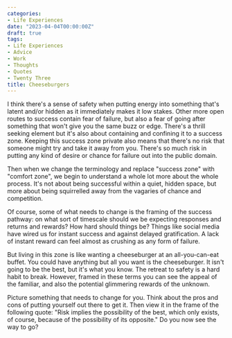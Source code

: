 ```yaml
---
categories:
- Life Experiences
date: "2023-04-04T00:00:00Z"
draft: true
tags:
- Life Experiences
- Advice
- Work
- Thoughts
- Quotes
- Twenty Three
title: Cheeseburgers
---
```

I think there's a sense of safety when putting energy into something that's latent and/or hidden as it immediately makes it low stakes. Other more open routes to success contain fear of failure, but also a fear of going after something that won't give you the same buzz or edge. There's a thrill seeking element but it's also about containing and confining it to a success zone. Keeping this success zone private also means that there's no risk that someone might try and take it away from you. There's so much risk in putting any kind of desire or chance for failure out into the public domain. 

Then when we change the terminology and replace "success zone" with "comfort zone", we begin to understand a whole lot more about the whole process. It's not about being successful within a quiet, hidden space, but more about being squirrelled away from the vagaries of chance and competition. 

Of course, some of what needs to change is the framing of the success pathway: on what sort of timescale should we be expecting responses and returns and rewards? How hard should things be? Things like social media have wired us for instant success and against delayed gratification. A lack of instant reward can feel almost as crushing as any form of failure. 

But living in this zone is like wanting a cheeseburger at an all-you-can-eat buffet. You could have anything but all you want is the cheeseburger. It isn't going to be the best, but it's what you know. The retreat to safety is a hard habit to break. However, framed in these terms you can see the appeal of the familiar, and also the potential glimmering rewards of the unknown.

Picture something that needs to change for you. Think about the pros and cons of putting yourself out there to get it. Then view it in the frame of the following quote: "Risk implies the possibility of the best, which only exists, of course, because of the possibility of its opposite." Do you now see the way to go? 